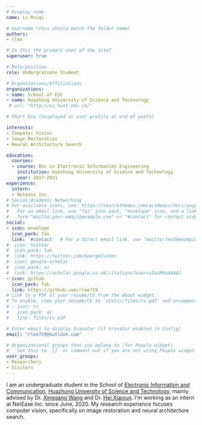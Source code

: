 ```yaml
---
# Display name
name: Li Ruiqi

# Username (this should match the folder name)
authors:
- rlee

# Is this the primary user of the site?
superuser: true

# Role/position
role: Undergratuate Student

# Organizations/Affiliations
organizations:
- name: School of EIC
- name: Huazhong University of Science and Technology
 # url: "http://ei.hust.edu.cn/"

# Short bio (displayed in user profile at end of posts)

interests:
- Computer Vision
- Image Restoration
- Neural Architecture Search

education:
  courses:
  - course: BSc in Electronic Information Engineering
    institution: Huazhong University of Science and Technology
    year: 2017~2021
experience: 
  intern: 
  - Netease Inc. 
# Social/Academic Networking
# For available icons, see: https://sourcethemes.com/academic/docs/page-builder/#icons
#   For an email link, use "fas" icon pack, "envelope" icon, and a link in the
#   form "mailto:your-email@example.com" or "#contact" for contact widget.
social:
- icon: envelope
  icon_pack: fas
  link: '#contact'  # For a direct email link, use "mailto:test@example.org".
#- icon: twitter
#  icon_pack: fab
#  link: https://twitter.com/GeorgeCushen
#- icon: google-scholar
#  icon_pack: ai
#  link: https://scholar.google.co.uk/citations?user=sIwtMXoAAAAJ
- icon: github
  icon_pack: fab
  link: https://github.com/rlee719
# Link to a PDF of your resume/CV from the About widget.
# To enable, copy your resume/CV to `static/files/cv.pdf` and uncomment the lines below.
# - icon: cv
#   icon_pack: ai
#   link: files/cv.pdf

# Enter email to display Gravatar (if Gravatar enabled in Config)
email: "rlee719@outlook.com"

# Organizational groups that you belong to (for People widget)
#   Set this to `[]` or comment out if you are not using People widget.
user_groups:
- Researchers
- Visitors
---
```


I am an undergraduate student in the School of [Electronic Information and Communication](http://eic.hust.edu.cn/ "电子信息与通信学院"), [Huazhong University of Science and Technology](http://www.hust.edu.cn/ "华中科技大学"), mainly advised by Dr. [Xinggang Wang](https://xinggangw.info/ "王兴刚") and Dr. [Hei Xiaojun](http://122.205.5.5:8084/~heixj/index_en.htm "黑晓军"). I'm working as an intern at NetEase Inc. since June, 2020. My research experience focuses computer vision, specifically on image restoration and neural architecture search.

